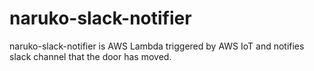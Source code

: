 # naruko-slack-notifier

naruko-slack-notifier is AWS Lambda triggered by AWS IoT and notifies slack channel that the door has moved.

